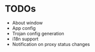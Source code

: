 # TODOs

- About window
- App config
- Trojan config generation
- i18n support
- Notification on proxy status changes
